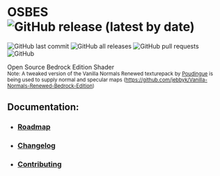 # OSBES ![GitHub release (latest by date)](https://img.shields.io/github/v/release/jebbyk/OSBES-minecraft-bedrock-edition-shader)
![GitHub last commit](https://img.shields.io/github/last-commit/jebbyk/OSBES-minecraft-bedrock-edition-shader)
![GitHub all releases](https://img.shields.io/github/downloads/jebbyk/OSBES-minecraft-bedrock-edition-shader/total)
![GitHub pull requests](https://img.shields.io/github/issues-pr/jebbyk/OSBES-minecraft-bedrock-edition-shader)
![GitHub](https://img.shields.io/github/license/jebbyk/OSBES-minecraft-bedrock-edition-shader)
<br>

Open Source Bedrock Edition Shader<br>
<sub>Note: A tweaked version of the Vanilla Normals Renewed texturepack by [Poudingue](https://github.com/Poudingue) is being used to supply normal and specular maps (https://github.com/jebbyk/Vanilla-Normals-Renewed-Bedrock-Edition)</sub>

## Documentation:
- ### [Roadmap](https://github.com/jebbyk/OSBES-minecraft-bedrock-edition-shader/blob/develop/docs/ROADMAP.md)
- ### [Changelog](https://github.com/jebbyk/OSBES-minecraft-bedrock-edition-shader/blob/develop/docs/CHANGELOG.md)
- ### [Contributing](https://github.com/jebbyk/OSBES-minecraft-bedrock-edition-shader/blob/develop/docs/CONTRIBUTING.md)
